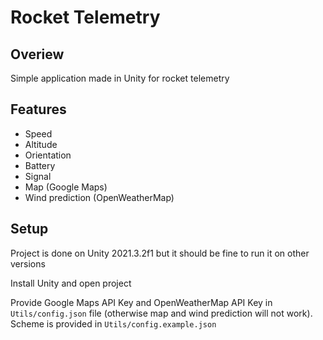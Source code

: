 # Rocket Telemetry

## Overiew
Simple application made in Unity for rocket telemetry

## Features
 - Speed
 - Altitude
 - Orientation
 - Battery
 - Signal
 - Map (Google Maps)
 - Wind prediction (OpenWeatherMap)

## Setup
Project is done on Unity 2021.3.2f1 but it should be fine to run it on other versions

Install Unity and open project

Provide Google Maps API Key and OpenWeatherMap API Key in ```Utils/config.json``` file (otherwise map and wind prediction will not work). Scheme is provided in ```Utils/config.example.json```